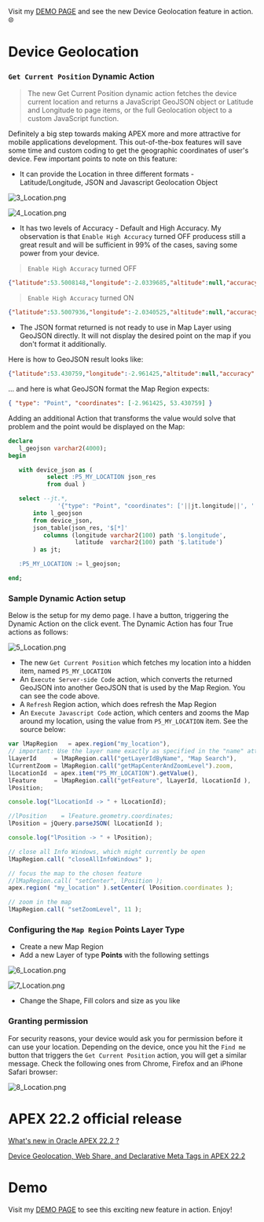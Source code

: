 Visit my [DEMO PAGE](https://apex.oracle.com/pls/apex/r/gamma_dev/demo/new-features) and see the new Device Geolocation feature in action. 🌐

# Device Geolocation

### `Get Current Position` Dynamic Action

> The new Get Current Position dynamic action fetches the device current location and returns a JavaScript GeoJSON object or Latitude and Longitude to page items, or the full Geolocation object to a custom JavaScript function.

Definitely a big step towards making APEX more and more attractive for mobile applications development. This out-of-the-box features will save some time and custom coding to get the geographic coordinates of user's device. Few important points to note on this feature:

  - It can provide the Location in three different formats - Latitude/Longitude, JSON and Javascript Geolocation Object

![3_Location.png](https://cdn.hashnode.com/res/hashnode/image/upload/v1666908130077/0nGDjIBts.png)

![4_Location.png](https://cdn.hashnode.com/res/hashnode/image/upload/v1666908061418/VpxmOyxan.png)

  - It has two levels of Accuracy - Default and High Accuracy. My observation is that `Enable High Accuracy` turned OFF producess still a great result and will be sufficient in 99% of the cases, saving some power from your device.

> `Enable High Accuracy` turned OFF

```json
{"latitude":53.5008148,"longitude":-2.0339685,"altitude":null,"accuracy":15.602,"altitudeAccuracy":null,"heading":null,"speed":null}
```
> `Enable High Accuracy` turned ON

```json
{"latitude":53.5007936,"longitude":-2.0340525,"altitude":null,"accuracy":14.684,"altitudeAccuracy":null,"heading":null,"speed":null}
```

  - The JSON format returned is not ready to use in Map Layer using GeoJSON directly. It will not display the desired point on the map if you don't format it additionally.    

Here is how to GeoJSON result looks like:

```json
{"latitude":53.430759,"longitude":-2.961425,"altitude":null,"accuracy":15.602,"altitudeAccuracy":null,"heading":null,"speed":null}	
```
... and here is what GeoJSON format the Map Region expects:

```json
{ "type": "Point", "coordinates": [-2.961425, 53.430759] }
```

Adding an additional Action that transforms the value would solve that problem and the point would be displayed on the Map:

```sql
declare
   l_geojson varchar2(4000);
begin

   with device_json as (
           select :P5_MY_LOCATION json_res 
           from dual )

   select --jt.*, 
              '{"type": "Point", "coordinates": ['||jt.longitude||', '||jt.latitude||']}' coordinates
       into l_geojson 
       from device_json,
       json_table(json_res, '$[*]'
          columns (longitude varchar2(100) path '$.longitude',
                   latitude  varchar2(100) path '$.latitude')
       ) as jt;

   :P5_MY_LOCATION := l_geojson;

end;
```

### Sample Dynamic Action setup

Below is the setup for my demo page. I have a button, triggering the Dynamic Action on the click event. The Dynamic Action has four True actions as follows:

![5_Location.png](https://cdn.hashnode.com/res/hashnode/image/upload/v1666909479053/6CM9w8ZRF.png)

- The new `Get Current Position` which fetches my location into a hidden item, named `P5_MY_LOCATION`
- An `Execute Server-side Code` action, which converts the returned GeoJSON into another GeoJSON that is used by the Map Region. You can see the code above.
- A `Refresh` Region action, which does refresh the Map Region
- An `Execute Javascript Code` action, which centers and zooms the Map around my location, using the value from `P5_MY_LOCATION` item. See the source below:

```javascript
var lMapRegion   = apex.region("my_location"),
// important: Use the layer name exactly as specified in the "name" attribute in Page Designer
lLayerId     = lMapRegion.call("getLayerIdByName", "Map Search"),
lCurrentZoom = lMapRegion.call("getMapCenterAndZoomLevel").zoom,
lLocationId  = apex.item("P5_MY_LOCATION").getValue(),
lFeature     = lMapRegion.call("getFeature", lLayerId, lLocationId ),
lPosition;

console.log("lLocationId -> " + lLocationId);    

//lPosition    = lFeature.geometry.coordinates;
lPosition = jQuery.parseJSON( lLocationId );

console.log("lPosition -> " + lPosition);    

// close all Info Windows, which might currently be open
lMapRegion.call( "closeAllInfoWindows" );

// focus the map to the chosen feature
//lMapRegion.call( "setCenter", lPosition );
apex.region( "my_location" ).setCenter( lPosition.coordinates );

// zoom in the map
lMapRegion.call( "setZoomLevel", 11 );
``` 

### Configuring the `Map Region` **Points** Layer Type
- Create a new Map Region
- Add a new Layer of type **Points** with the following settings

![6_Location.png](https://cdn.hashnode.com/res/hashnode/image/upload/v1666911784812/WqeUc-e2x.png)

![7_Location.png](https://cdn.hashnode.com/res/hashnode/image/upload/v1666911796098/FSHq88iKH.png)

- Change the Shape, Fill colors and size as you like

### Granting permission
For security reasons, your device would ask you for permission before it can use your location. Depending on the device, once you hit the `Find me` button that triggers the `Get Current Position` action, you will get a similar message. Check the following ones from Chrome, Firefox and an iPhone Safari browser:

![8_Location.png](https://cdn.hashnode.com/res/hashnode/image/upload/v1666912759323/j4ZeCb2JJ.png)

# APEX 22.2 official release

[What's new in Oracle APEX 22.2 ?](https://apex.oracle.com/en/platform/features/whats-new-222/)

[Device Geolocation, Web Share, and Declarative Meta Tags in APEX 22.2](https://www.youtube.com/watch?v=YHf4cJzwkOc)

# Demo

Visit my [DEMO PAGE](https://apex.oracle.com/pls/apex/r/gamma_dev/demo/new-features) to see this exciting new feature in action. Enjoy!
